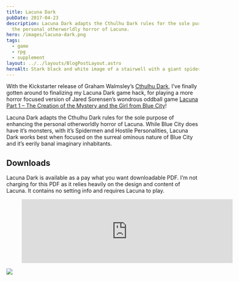 ```yaml
---
title: Lacuna Dark
pubDate: 2017-04-23
description: Lacuna Dark adapts the Cthulhu Dark rules for the sole purpose of enhancing
  the personal otherworldly horror of Lacuna.
hero: /images/lacuna-dark.png
tags:
  - game
  - rpg
  - supplement
layout: ../../layouts/BlogPostLayout.astro
heroAlt: Stark black and white image of a stairwell with a giant spider crawling across
---
```

With the Kickstarter release of Graham Walmsley’s [Cthulhu Dark](https://www.kickstarter.com/projects/78929588/cthulhu-dark), I’ve finally gotten around to finalizing my Lacuna Dark game hack, for playing a more horror focused version of Jared Sorensen’s wondrous oddball game [Lacuna Part 1 – The Creation of the Mystery and the Girl from Blue City](https://www.memento-mori.com/rpg/lacuna-part-1-second-attempt)!

Lacuna Dark adapts the Cthulhu Dark rules for the sole purpose of enhancing the personal otherworldly horror of Lacuna. While Blue City does have it’s monsters, with it’s Spidermen and Hostile Personalities, Lacuna Dark works best when focused on the surreal ominous nature of Blue City and it’s eerily banal imaginary inhabitants.

## Downloads

Lacuna Dark is available as a pay what you want downloadable PDF. I’m not charging for this PDF as it relies heavily on the design and content of Lacuna. It contains no setting info and requires Lacuna to play.

<figure><iframe loading="lazy" frameborder="0" src="https://itch.io/embed/420862?linkback=true" width="552" height="167"></iframe>
</figure>

![](/images/lacuna-dark-page.png)